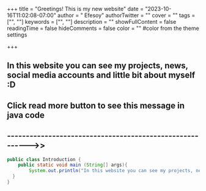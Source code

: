 +++
title = "Greetings! This is my new website"
date = "2023-10-16T11:02:08-07:00"
author = " Efesoy"
authorTwitter = "" 
cover = ""
tags = ["", ""]
keywords = ["", ""]
description = ""
showFullContent = false
readingTime = false
hideComments = false
color = "" #color from the theme settings

+++

## In this website you can see my projects, news, social media accounts and little bit about myself :D
## Click read more button to see this message in java code
## --------------------------------------------------------->>
```java
public class Introduction {
    public static void main (String[] args){
        System.out.println("In this website you can see my projects, news, social media accounts and little bit about myself :D");
  }
}
```


